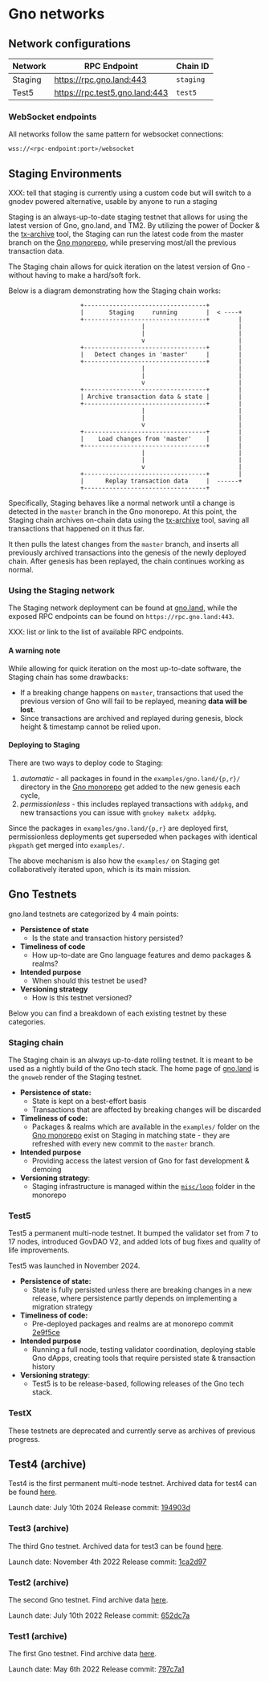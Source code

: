 # Gno networks

## Network configurations

| Network | RPC Endpoint                     | Chain ID  |
|---------|----------------------------------|-----------|
| Staging | https://rpc.gno.land:443         | `staging` |
| Test5   | https://rpc.test5.gno.land:443   | `test5`   |

### WebSocket endpoints
All networks follow the same pattern for websocket connections:

```shell
wss://<rpc-endpoint:port>/websocket
```

## Staging Environments

XXX: tell that staging is currently using a custom code but will switch to a gnodev powered alternative, usable by anyone to run a staging

Staging is an always-up-to-date staging testnet that allows for using
the latest version of Gno, gno.land, and TM2. By utilizing the power of Docker
& the [tx-archive](https://github.com/gnolang/gno/blob/master/contribs/tx-archive/README.md) tool, the Staging
can run the latest code from the master branch on the [Gno monorepo](https://github.com/gnolang/gno),
while preserving most/all the previous transaction data.

The Staging chain allows for quick iteration on the latest version of Gno - without
having to make a hard/soft fork.

Below is a diagram demonstrating how the Staging chain works:
```
                    +----------------------------------+
                    |       Staging     running        |  < ----+
                    +----------------------------------+        |
                                     |                          |
                                     |                          |
                                     v                          |
                    +----------------------------------+        |
                    |   Detect changes in 'master'     |        |
                    +----------------------------------+        |
                                     |                          |
                                     |                          |
                                     v                          |
                    +----------------------------------+        |
                    | Archive transaction data & state |        |
                    +----------------------------------+        |
                                     |                          |
                                     |                          |
                                     v                          |
                    +----------------------------------+        |
                    |    Load changes from 'master'    |        |
                    +----------------------------------+        |
                                     |                          |
                                     |                          |
                                     v                          |
                    +----------------------------------+        |
                    |      Replay transaction data     |  ------+
                    +----------------------------------+
```

Specifically, Staging behaves like a normal network until a change is detected
in the `master` branch in the Gno monorepo. At this point, the Staging chain archives
on-chain data using the [tx-archive](https://github.com/gnolang/contribs/tx-archive)
tool, saving all transactions that happened on it thus far.

It then pulls the latest changes from the `master` branch, and inserts all
previously archived transactions into the genesis of the newly deployed chain.
After genesis has been replayed, the chain continues working as normal.

### Using the Staging network

The Staging network deployment can be found at [gno.land](https://gno.land), while
the exposed RPC endpoints can be found on `https://rpc.gno.land:443`.

XXX: list or link to the list of available RPC endpoints.

#### A warning note

While allowing for quick iteration on the most up-to-date software, the Staging chain
has some drawbacks:
- If a breaking change happens on `master`, transactions that used the previous version of
Gno will fail to be replayed, meaning **data will be lost**.
- Since transactions are archived and replayed during genesis,
block height & timestamp cannot be relied upon.

#### Deploying to Staging

There are two ways to deploy code to Staging:

1. *automatic* - all packages in found in the `examples/gno.land/{p,r}/` directory in the [Gno monorepo](https://github.com/gnolang/gno) get added to the
   new genesis each cycle,
2. *permissionless* - this includes replayed transactions with `addpkg`, and
   new transactions you can issue with `gnokey maketx addpkg`.

Since the packages in `examples/gno.land/{p,r}` are deployed first,
permissionless deployments get superseded when packages with identical `pkgpath`
get merged into `examples/`.

The above mechanism is also how the `examples/` on Staging get collaboratively 
iterated upon, which is its main mission.

## Gno Testnets

gno.land testnets are categorized by 4 main points:
- **Persistence of state**
  - Is the state and transaction history persisted?
- **Timeliness of code**
  - How up-to-date are Gno language features and demo packages & realms?
- **Intended purpose**
  - When should this testnet be used?
- **Versioning strategy**
  - How is this testnet versioned?

Below you can find a breakdown of each existing testnet by these categories.

### Staging chain

The Staging chain is an always up-to-date rolling testnet. It is meant to be used as
a nightly build of the Gno tech stack. The home page of [gno.land](https://gno.land)
is the `gnoweb` render of the Staging testnet.

- **Persistence of state:**
  - State is kept on a best-effort basis
  - Transactions that are affected by breaking changes will be discarded
- **Timeliness of code:**
  - Packages & realms which are available in the `examples/` folder on the
    [Gno monorepo](https://github.com/gnolang/gno) exist on Staging in
    matching state - they are refreshed with every new commit to the `master`
    branch.
- **Intended purpose**
  - Providing access the latest version of Gno for fast development & demoing
- **Versioning strategy**:
  - Staging infrastructure is managed within the
    [`misc/loop`](https://github.com/gnolang/gno/tree/master/misc/loop) folder in the
    monorepo

### Test5

Test5 a permanent multi-node testnet. It bumped the validator set from 7 to 17
nodes, introduced GovDAO V2, and added lots of bug fixes and quality of life
improvements.

Test5 was launched in November 2024.

- **Persistence of state:**
  - State is fully persisted unless there are breaking changes in a new release,
    where persistence partly depends on implementing a migration strategy
- **Timeliness of code:**
  - Pre-deployed packages and realms are at monorepo commit [2e9f5ce](https://github.com/gnolang/gno/tree/2e9f5ce8ecc90ee81eb3ae41c06bab30ab926150)
- **Intended purpose**
  - Running a full node, testing validator coordination, deploying stable Gno
    dApps, creating tools that require persisted state & transaction history
- **Versioning strategy**:
  - Test5 is to be release-based, following releases of the Gno tech stack.

### TestX

These testnets are deprecated and currently serve as archives of previous progress.

## Test4 (archive)

Test4 is the first permanent multi-node testnet. Archived data for test4 can be
found [here](https://github.com/gnolang/tx-exports/tree/main/test4.gno.land).

Launch date: July 10th 2024
Release commit: [194903d](https://github.com/gnolang/gno/commit/194903db0350ace7d57910e6c34125d3aa9817da)

### Test3 (archive)

The third Gno testnet. Archived data for test3 can be found [here](https://github.com/gnolang/tx-exports/tree/main/test3.gno.land).

Launch date: November 4th 2022
Release commit: [1ca2d97](https://github.com/gnolang/gno/commit/1ca2d973817b174b5b06eb9da011e1fcd2cca575)

### Test2 (archive)

The second Gno testnet. Find archive data [here](https://github.com/gnolang/tx-exports/tree/main/test2.gno.land).

Launch date: July 10th 2022
Release commit: [652dc7a](https://github.com/gnolang/gno/commit/652dc7a3a62ee0438093d598d123a8c357bf2499)

### Test1 (archive)

The first Gno testnet. Find archive data [here](https://github.com/gnolang/tx-exports/tree/main/test1.gno.land).

Launch date: May 6th 2022
Release commit: [797c7a1](https://github.com/gnolang/gno/commit/797c7a132d65534df373c63b837cf94b7831ac6e)
